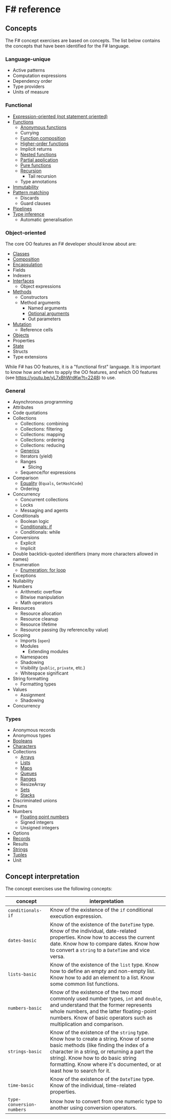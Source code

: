 # F&#35; reference

## Concepts

The F# concept exercises are based on concepts. The list below contains the concepts that have been identified for the F# language.

### Language-unique

- Active patterns
- Computation expressions
- Dependency order
- Type providers
- Units of measure

### Functional

- [Expression-oriented (not statement oriented)][expression_oriented]
- [Functions][functions]
  - [Anonymous functions][anonymous_functions]
  - Currying
  - [Function composition][function_composition]
  - [Higher-order functions][higher_order_functions]
  - Implicit returns
  - [Nested functions][nested_functions]
  - [Partial application][partial_application]
  - [Pure functions][pure_functions]
  - [Recursion][recursion]
    - Tail recursion
  - Type annotations
- [Immutability][immutability]
- [Pattern matching][pattern_matching]
  - Discards
  - Guard clauses
- [Pipelines][pipelines]
- [Type inference][type_inference]
  - Automatic generalisation

### Object-oriented

The core OO features an F# developer should know about are:

- [Classes][classes]
- [Composition][composition]
- [Encapsulation][encapsulation]
- Fields
- Indexers
- [Interfaces][interfaces]
  - Object expressions
- [Methods][methods]
  - Constructors
  - Method arguments
    - Named arguments
    - [Optional arguments][optional_arguments]
    - Out parameters
- [Mutation][mutation]
  - Reference cells
- [Objects][objects]
- Properties
- [State][state]
- Structs
- Type extensions

While F# has OO features, it is a "functional first" language. It is important to know how and when to apply the OO features, and which OO features (see https://youtu.be/yL7xBhWrdKw?t=2248) to use.

### General

- Asynchronous programming
- Attributes
- Code quotations
- Collections
  - Collections: combining
  - Collections: filtering
  - Collections: mapping
  - Collections: ordering
  - Collections: reducing
  - [Generics][generics]
  - Iterators (yield)
  - Ranges
    - Slicing
  - Sequence/for expressions
- Comparison
  - [Equality][equality] (`Equals`, `GetHashCode`)
  - Ordering
- Concurrency
  - Concurrent collections
  - Locks
  - Messaging and agents
- Conditionals
  - Boolean logic
  - [Conditionals: if][conditionals]
  - Conditionals: while
- Conversions
  - Explicit
  - Implicit
- Double backtick-quoted identifiers (many more characters allowed in names)
- Enumeration
  - [Enumeration: for loop][enumeration]
- Exceptions
- Nullability
- Numbers
  - Arithmetic overflow
  - Bitwise manipulation
  - Math operators
- Resources
  - Resource allocation
  - Resource cleanup
  - Resource lifetime
  - Resource passing (by reference/by value)
- Scoping
  - Imports (`open`)
  - Modules
    - Extending modules
  - Namespaces
  - Shadowing
  - Visibility (`public`, `private`, etc.)
  - Whitespace significant
- String formatting
  - Formatting types
- Values
  - Assignment
  - Shadowing
- Concurrency

### Types

- Anonymous records
- Anonymous types
- [Booleans][bool]
- [Characters][char]
- Collections
  - [Arrays][array]
  - [Lists][list]
  - [Maps][map]
  - [Queues][queue]
  - [Ranges][range]
  - ResizeArray
  - [Sets][set]
  - [Stacks][stack]
- Discriminated unions
- Enums
- Numbers
  - [Floating point numbers][floating-point-number]
  - Signed integers
  - Unsigned integers
- Options
- [Records][record]
- Results
- [Strings][string]
- [Tuples][tuple]
- Unit

## Concept interpretation

The concept exercises use the following concepts:

| concept                   | interpretation                                                                                                                                                                                                                                                                                 |
| ------------------------- | ---------------------------------------------------------------------------------------------------------------------------------------------------------------------------------------------------------------------------------------------------------------------------------------------- |
| `conditionals-if`         | Know of the existence of the `if` conditional execution expression.                                                                                                                                                                                                                            |
| `dates-basic`             | Know of the existence of the `DateTime` type. Know of the individual, date-related properties. Know how to access the current date. Know how to compare dates. Know how to convert a `string` to a `DateTime` and vice versa.                                                                  |
| `lists-basic`             | Know of the existence of the `list` type. Know how to define an empty and non-empty list. Know how to add an element to a list. Know some common list functions.                                                                                                                               |
| `numbers-basic`           | Know of the existence of the two most commonly used number types, `int` and `double`, and understand that the former represents whole numbers, and the latter floating-point numbers. Know of basic operators such as multiplication and comparison.                                           |
| `strings-basic`           | Know of the existence of the `string` type. Know how to create a string. Know of some basic methods (like finding the index of a character in a string, or returning a part the string). Know how to do basic string formatting. Know where it's documented, or at least how to search for it. |
| `time-basic`              | Know of the existence of the `DateTime` type. Know of the individual, time-related properties.                                                                                                                                                                                                 |
| `type-conversion-numbers` | know how to convert from one numeric type to another using conversion operators.                                                                                                                                                                                                               |

[encapsulation]: ../../../reference/concepts/encapsulation.md
[classes]: ../../../reference/concepts/classes.md
[objects]: ../../../reference/concepts/objects.md
[state]: ../../../reference/concepts/state.md
[mutation]: ../../../reference/concepts/mutation.md
[composition]: ../../../reference/concepts/composition.md
[inheritance]: ../../../reference/concepts/inheritance.md
[interfaces]: ../../../reference/concepts/interfaces.md
[polymorphism]: ../../../reference/concepts/polymorphism.md
[methods]: ../../../reference/concepts/methods.md
[immutability]: ../../../reference/concepts/immutability.md
[pattern_matching]: ../../../reference/concepts/pattern_matching.md
[higher_order_functions]: ../../../reference/concepts/higher_order_functions.md
[type_inference]: ../../../reference/concepts/type_inference.md
[anonymous_functions]: ../../../reference/concepts/anonymous_functions.md
[recursion]: ../../../reference/concepts/recursion.md
[nested_functions]: ../../../reference/concepts/nested_functions.md
[linq]: ../../../reference/concepts/pipelines.md
[equality]: ../../../reference/concepts/sameness.md
[conditionals]: ../../../reference/concepts/conditionals.md
[enumeration]: ../../../reference/concepts/enumeration.md
[generics]: ../../../reference/concepts/generics.md
[bool]: ../../../reference/types/boolean.md
[string]: ../../../reference/types/string.md
[char]: ../../../reference/types/char.md
[null]: ../../../reference/types/null.md
[array]: ../../../reference/types/array.md
[list]: ../../../reference/types/list.md
[map]: ../../../reference/types/map.md
[set]: ../../../reference/types/set.md
[stack]: ../../../reference/types/stack.md
[queue]: ../../../reference/types/deque.md
[class]: ../../../reference/types/class.md
[struct]: ../../../reference/types/struct.md
[tuple]: ../../../reference/types/tuple.md
[range]: ../../../reference/types/range.md
[nullable]: ../../../reference/types/nullable.md
[optional_arguments]: ../../../reference/concepts/default_arguments.md
[functions]: ../../../reference/types/function.md
[variables]: ../../../reference/concepts/variables.md
[pure_functions]: ../../../reference/concepts/pure_functions.md
[function_composition]: ../../../reference/concepts/function_composition.md
[partial_application]: ../../../reference/concepts/partial_application.md
[recursion]: ../../../reference/concepts/recursion.md
[pipelines]: ../../../reference/concepts/pipelines.md
[expression_oriented]: ../../../reference/concepts/expression_oriented.md
[repl]: ../../../reference/concepts/repl.md
[floating-point-number]: ../../../reference/types/floating_point_number.md
[record]: ../../../reference/types/record.md
